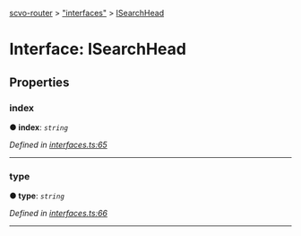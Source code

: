 [scvo-router](../README.md) > ["interfaces"](../modules/_interfaces_.md) > [ISearchHead](../interfaces/_interfaces_.isearchhead.md)



# Interface: ISearchHead


## Properties
<a id="index"></a>

###  index

**●  index**:  *`string`* 

*Defined in [interfaces.ts:65](https://github.com/scvodigital/scvo-router/blob/aecc349/src/interfaces.ts#L65)*





___

<a id="type"></a>

###  type

**●  type**:  *`string`* 

*Defined in [interfaces.ts:66](https://github.com/scvodigital/scvo-router/blob/aecc349/src/interfaces.ts#L66)*





___


